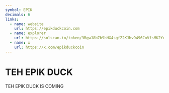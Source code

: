 ```yaml
---
symbol: EPIK
decimals: 6
links:
  - name: website
    url: https://epikduckcoin.com
  - name: explorer
    url: https://solscan.io/token/3BgwJ8b7b9hHX4sgfZ2KJhv9496CoVfsMK2YePevsBRw
  - name: x
    url: https://x.com/epikduckcoin
---
```


# TEH EPIK DUCK

TEH EPIK DUCK IS COMING
